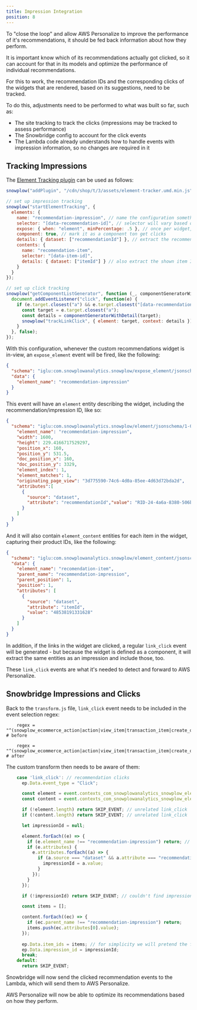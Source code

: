 ```yaml
---
title: Impression Integration
position: 8
---
```


To "close the loop" and allow AWS Personalize to improve the performance of it's recommendations, it should be fed back information about how they perform.

It is important know which of its recommendations actually got clicked, so it can account for that in its models and optimize the performance of individual recommendations.

For this to work, the recommendation IDs and the corresponding clicks of the widgets that are rendered, based on its suggestions, need to be tracked.

To do this, adjustments need to be performed to what was built so far, such as:

- The site tracking to track the clicks (impressions may be tracked to assess performance)
- The Snowbridge config to account for the click events
- The Lambda code already understands how to handle events with impression information, so no changes are required in it

## Tracking Impressions

The [Element Tracking plugin](https://github.com/snowplow/snowplow-javascript-tracker/pull/1400) can be used as follows:

```javascript
snowplow("addPlugin", "/cdn/shop/t/3/assets/element-tracker.umd.min.js", ["snowplowElementTracking", "SnowplowElementTrackingPlugin"]);

// set up impression tracking
snowplow("startElementTracking", {
  elements: {
    name: "recommendation-impression", // name the configuration something logical
    selector: "[data-recommendation-id]", // selector will vary based on the widget implementation
    expose: { when: "element", minPercentage: .5 }, // once per widget, only once it is 50% in view
    component: true, // mark it as a component ton get clicks
    details: { dataset: ["recommendationId"] }, // extract the recommendation ID
    contents: {
      name: "recomendation-item",
      selector: "[data-item-id]",
      details: { dataset: ["itemId"] } // also extract the shown item IDs
    }
  }
});

// set up click tracking
snowplow("getComponentListGenerator", function (_, componentGeneratorWithDetail) {
  document.addEventListener("click", function(e) {
    if (e.target.closest("a") && e.target.closest("[data-recommendation-id]")) {
      const target = e.target.closest("a");
      const details = componentGeneratorWithDetail(target);
      snowplow("trackLinkClick", { element: target, context: details });
    }
  }, false);
});
```

With this configuration, whenever the custom recommendations widget is in-view, an `expose_element` event will be fired, like the following:

```json
{
  "schema": "iglu:com.snowplowanalytics.snowplow/expose_element/jsonschema/1-0-0",
  "data": {
    "element_name": "recommendation-impression"
  }
}
```

This event will have an `element` entity describing the widget, including the recommendation/impression ID, like so:

```json
{
  "schema": "iglu:com.snowplowanalytics.snowplow/element/jsonschema/1-0-0","data": {
    "element_name": "recommendation-impression",
    "width": 1600,
    "height": 229.4166717529297,
    "position_x": 160,
    "position_y": 531.5,
    "doc_position_x": 160,
    "doc_position_y": 3329,
    "element_index": 1,
    "element_matches": 1,
    "originating_page_view": "3d775590-74c6-4d0a-85ee-4d63d72bda2d",
    "attributes":[
      {
        "source": "dataset",
        "attribute": "recommendationId","value": "RID-24-4a6a-8380-506b189ff622-CID-529b19"
      }
    ]
  }
}
```

And it will also contain `element_content` entities for each item in the widget, capturing their product IDs, like the following:

```json
{
  "schema": "iglu:com.snowplowanalytics.snowplow/element_content/jsonschema/1-0-0",
  "data": {
    "element_name": "recomendation-item",
    "parent_name": "recommendation-impression",
    "parent_position": 1,
    "position": 1,
    "attributes": [
      {
        "source": "dataset",
        "attribute": "itemId",
        "value": "48538191331628"
      }
    ]
  }
}
```

In addition, if the links in the widget are clicked, a regular `link_click` event will be generated - but because the widget is defined as a component, it will extract the same entities as an impression and include those, too.

These `link_click` events are what it's needed to detect and forward to AWS Personalize.

## Snowbridge Impressions and Clicks

Back to the `transform.js` file, `link_click` event needs to be included in the event selection regex:

```hcl
    regex = "^(snowplow_ecommerce_action|action|view_item|transaction_item|create_order)$" # before

    regex = "^(snowplow_ecommerce_action|action|view_item|transaction_item|create_order|link_click)$" # after
```

The custom transform then needs to be aware of them:

```javascript
    case 'link_click': // recommendation clicks
      ep.Data.event_type = "Click";

      const element = event.contexts_com_snowplowanalytics_snowplow_element_1 || [];
      const content = event.contexts_com_snowplowanalytics_snowplow_element_content_1 || [];

      if (!element.length) return SKIP_EVENT; // unrelated link_click
      if (!content.length) return SKIP_EVENT; // unrelated link_click

      let impressionId = null;

      element.forEach((e) => {
        if (e.element_name !== "recommendation-impression") return; // some other element/component
        if (e.attributes) {
          e.attributes.forEach((a) => {
            if (a.source === "dataset" && a.attribute === "recommendationId") {
              impressionId = a.value;
            }
          });
        }
      });

      if (!impressionId) return SKIP_EVENT; // couldn't find impression info

      const items = [];

      content.forEach((ec) => {
        if (ec.parent_name !== "recommendation-impression") return;
        items.push(ec.attributes[0].value);
      });
      
      ep.Data.item_ids = items; // for simplicity we will pretend the first item was the clicked one
      ep.Data.impression_id = impressionId;
      break;
    default:
      return SKIP_EVENT;
```

Snowbridge will now send the clicked recommendation events to the Lambda, which will send them to AWS Personalize.

AWS Personalize will now be able to optimize its recommendations based on how they perform.